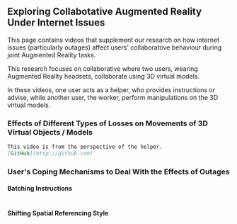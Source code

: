 ## Exploring Collabotative Augmented Reality Under Internet Issues

This page contains videos that supplement our research on how internet issues (particularly outages) affect users' collaboratove behaviour during joint Augmented Reality tasks. 

This research focuses on collaborative where two users, wearing Augmented Reality headsets, collaborate using 3D virtual models. 

In these videos, one user acts as a helper, who provides instructions or advise, while another user, the worker, perform manipulations on the 3D virtual models.



<!-- [![Watch the video](https://github.com/ToobaAhsen/Collaborative-AR-Under-Internet-Issues/blob/94d5d1aaa5fc33b1fbc51f5b2ffb142ad45fbb37/TypesOfLosses.mp4) -->
<!-- ({https://drive.google.com/file/d/1q3UlvQ8S4upHuxlPCRMbs9VAy4x8EQYL/view?usp=sharing} "Link Title") -->
<!-- [Link text Here]() -->
### Effects of Different Types of Losses on Movements of 3D Virtual Objects / Models
```markdown
This video is from the perspective of the helper.
[GitHub](http://github.com)

```

### User's Coping Mechanisms to Deal With the Effects of Outages  
#### Batching Instructions
```markdown


```

#### Shifting Spatial Referencing Style
```markdown


```

<!-- You can use the [editor on GitHub](https://github.com/ToobaAhsen/Collaborative-AR-Under-Internet-Issues/edit/gh-pages/index.md) to maintain and preview the content for your website in Markdown files. -->

<!-- Whenever you commit to this repository, GitHub Pages will run [Jekyll](https://jekyllrb.com/) to rebuild the pages in your site, from the content in your Markdown files. -->
<!-- 
### Markdown

Markdown is a lightweight and easy-to-use syntax for styling your writing. It includes conventions for

```markdown
Syntax highlighted code block

# Header 1
## Header 2
### Header 3

- Bulleted
- List

1. Numbered
2. List

**Bold** and _Italic_ and `Code` text

[Link](url) and ![Image](src)
```

For more details see [GitHub Flavored Markdown](https://guides.github.com/features/mastering-markdown/).

### Jekyll Themes

Your Pages site will use the layout and styles from the Jekyll theme you have selected in your [repository settings](https://github.com/ToobaAhsen/Collaborative-AR-Under-Internet-Issues/settings/pages). The name of this theme is saved in the Jekyll `_config.yml` configuration file.

### Support or Contact

Having trouble with Pages? Check out our [documentation](https://docs.github.com/categories/github-pages-basics/) or [contact support](https://support.github.com/contact) and we’ll help you sort it out.
 -->
